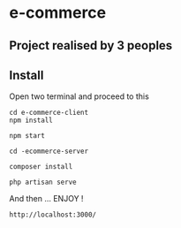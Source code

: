 # e-commerce

## Project realised by 3 peoples

## Install

Open two terminal and proceed to this

```
cd e-commerce-client
npm install

npm start
```

```
cd -ecommerce-server

composer install

php artisan serve
```

And then ... ENJOY ! 

```
http://localhost:3000/
```
